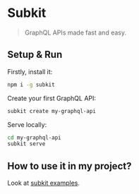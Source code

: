 # Subkit

> GraphQL APIs made fast and easy.

## Setup & Run

Firstly, install it:

```bash
npm i -g subkit
```

Create your first GraphQL API:

```bash
subkit create my-graphql-api
```

Serve locally:

```bash
cd my-graphql-api
subkit serve
```

## How to use it in my project?

Look at [subkit examples](https://github.com/CodeCommission/subkit-examples).